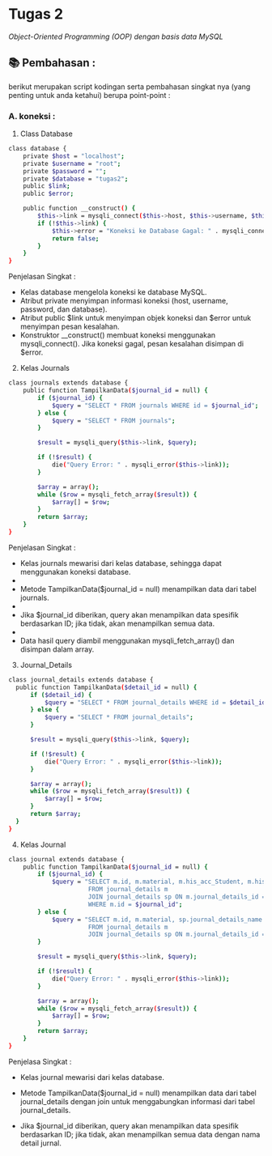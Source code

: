 # Tugas 2
_Object-Oriented Programming (OOP) dengan basis data MySQL_
## 📚 Pembahasan :
berikut merupakan script kodingan serta pembahasan singkat nya (yang penting untuk anda ketahui)  berupa point-point :
### A. koneksi :
1) Class Database
```sh
class database {
    private $host = "localhost";
    private $username = "root";
    private $password = "";
    private $database = "tugas2";
    public $link;
    public $error;

    public function __construct() {
        $this->link = mysqli_connect($this->host, $this->username, $this->password, $this->database);
        if (!$this->link) {
            $this->error = "Koneksi ke Database Gagal: " . mysqli_connect_error();
            return false;
        }
    }
}
```
Penjelasan Singkat :
- Kelas database mengelola koneksi ke database MySQL.
- Atribut private menyimpan informasi koneksi (host, username, password, dan database).
- Atribut public $link untuk menyimpan objek koneksi dan $error untuk menyimpan pesan kesalahan.
- Konstruktor __construct() membuat koneksi menggunakan mysqli_connect(). Jika koneksi gagal, pesan kesalahan disimpan di $error.

2) Kelas Journals
```sh
class journals extends database {
    public function TampilkanData($journal_id = null) {
        if ($journal_id) {
            $query = "SELECT * FROM journals WHERE id = $journal_id";
        } else {
            $query = "SELECT * FROM journals";
        }

        $result = mysqli_query($this->link, $query);

        if (!$result) {
            die("Query Error: " . mysqli_error($this->link));
        }

        $array = array();
        while ($row = mysqli_fetch_array($result)) {
            $array[] = $row;
        }
        return $array;
    }
}
```
Penjelasan Singkat :
- Kelas journals mewarisi dari kelas database, sehingga dapat menggunakan koneksi database.
- 
- Metode TampilkanData($journal_id = null) menampilkan data dari tabel journals.
- 
- Jika $journal_id diberikan, query akan menampilkan data spesifik berdasarkan ID; jika tidak, akan menampilkan semua data.
- 
- Data hasil query diambil menggunakan mysqli_fetch_array() dan disimpan dalam array.
3) Journal_Details
  ```sh
  class journal_details extends database {
    public function TampilkanData($detail_id = null) {
        if ($detail_id) {
            $query = "SELECT * FROM journal_details WHERE id = $detail_id";
        } else {
            $query = "SELECT * FROM journal_details";
        }

        $result = mysqli_query($this->link, $query);

        if (!$result) {
            die("Query Error: " . mysqli_error($this->link));
        }

        $array = array();
        while ($row = mysqli_fetch_array($result)) {
            $array[] = $row;
        }
        return $array;
    }
}
```
4) Kelas Journal
```sh
class journal extends database {
    public function TampilkanData($journal_id = null) {
        if ($journal_id) {
            $query = "SELECT m.id, m.material, m.his_acc_Student, m.his_acc_Lecture, m.attendance_list_detail_id, m.journal_id, m.created_at, m.update_at, m.deleted_at, sp.journal_details_name 
                      FROM journal_details m
                      JOIN journal_details sp ON m.journal_details_id = sp.id
                      WHERE m.id = $journal_id";
        } else {
            $query = "SELECT m.id, m.material, sp.journal_details_name 
                      FROM journal_details m
                      JOIN journal_details sp ON m.journal_details_id = sp.id";
        }

        $result = mysqli_query($this->link, $query);

        if (!$result) {
            die("Query Error: " . mysqli_error($this->link));
        }

        $array = array();
        while ($row = mysqli_fetch_array($result)) {
            $array[] = $row;
        }
        return $array;
    }
}
```
Penjelasa Singkat :
- Kelas journal mewarisi dari kelas database.

- Metode TampilkanData($journal_id = null) menampilkan data dari tabel journal_details dengan join untuk menggabungkan informasi dari tabel journal_details.

- Jika $journal_id diberikan, query akan menampilkan data spesifik berdasarkan ID; jika tidak, akan menampilkan semua data dengan nama detail jurnal.
